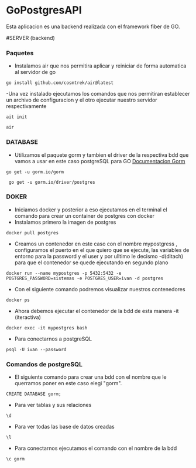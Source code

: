 # GoPostgresAPI
Esta aplicacion es una backend realizada con el framework fiber de GO.

#SERVER (backend)


### Paquetes
- Instalamos air que nos permitira aplicar y reiniciar de forma automatica al servidor de go
```
go install github.com/cosmtrek/air@latest
```
-Una vez instalado ejecutamos los comandos que nos permitiran establecer un archivo de configuracion y el otro ejecutar nuestro servidor respectivamente
```
ait init
```
```
air
```

### DATABASE
- Utilizamos el paquete gorm y tambien el driver de la respectiva bdd que vamos a usar en este caso postgreSQL para GO [Documentacion Gorm](https://gorm.io/docs/)
```
go get -u gorm.io/gorm
```
```
 go get -u gorm.io/driver/postgres 
```

### DOKER
- Iniciamos docker y posterior a eso ejecutamos en el terminal el comando para crear un container de postgres con docker
- Instalamos primero la imagen de postgres
 ```
 docker pull postgres
 ```
- Creamos un contenedor en este caso con el nombre mypostgress , configuramos el puerto en el que quiero que se ejecute, las variables de entorno para la password y el user y por ulltimo le decismo -d(ditach) para que el contenedor se quede ejecutando en segundo plano
```
docker run --name mypostgres -p 5432:5432 -e POSTGRES_PASSWORD=sistemas -e POSTGRES_USER=ivan -d postgres
```
- Con el siguiente comando podremos visualizar nuestros contenedores 
```
docker ps 
```
- Ahora debemos  ejecutar el contenedor de la bdd de esta manera -it (iteractiva)
```
docker exec -it mypostgres bash
```
- Para conectarnos a postgreSQL
```
psql -U ivan --password 
```
### Comandos de postgreSQL

- El siguiente comando para crear una bdd con el nombre que le querramos poner en este caso elegi "gorm".
```
CREATE DATABASE gorm;
```
- Para ver tablas y sus relaciones
```
\d
```
- Para ver todas las base de datos creadas
```
\l
```
- Para conectarnos ejecutamos el comando con el nombre de la bdd
```
\c gorm
```



